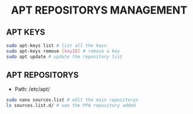 <h1 style="text-align:center">
    <b>APT REPOSITORYS MANAGEMENT</b>
</h1>

## **APT KEYS**
```bash
sudo apt-keys list # list all the keys
sudo apt-keys remove [keyID] # remove a key
sudo apt update # update the repository list
```

## **APT REPOSITORYS**
- Path: /etc/apt/
```bash
sudo nano sources.list # edit the main repositorys
ls sources.list.d/ # see the PPA repository added
```
